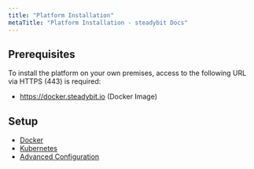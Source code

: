 ```yaml
---
title: "Platform Installation"
metaTitle: "Platform Installation - steadybit Docs"
---
```


## Prerequisites

To install the platform on your own premises, access to the following URL via HTTPS (443) is required:

* https://docker.steadybit.io (Docker Image)

## Setup

* [Docker](installation-platform/1-docker)
* [Kubernetes](installation-platform/2-k8s)
* [Advanced Configuration](installation-platform/3-advanced-configuration)
